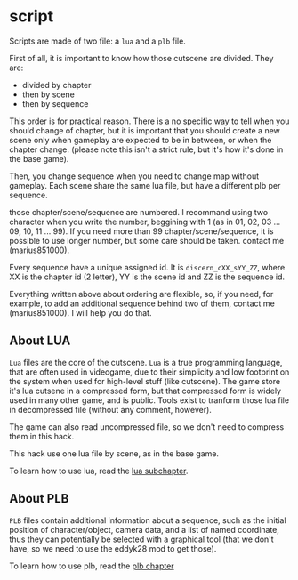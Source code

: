 # script

Scripts are made of two file: a `lua` and a `plb` file.

First of all, it is important to know how those cutscene are divided. They are:
- divided by chapter
- then by scene
- then by sequence

This order is for practical reason. There is a no specific way to tell when you should change of chapter, but it is important that you should create a new scene only when gameplay are expected to be in between, or when the chapter change. (please note this isn't a strict rule, but it's how it's done in the base game).

Then, you change sequence when you need to change map without gameplay. Each scene share the same lua file, but have a different plb per sequence.

those chapter/scene/sequence are numbered. I recommand using two character when you write the number, beggining with 1 (as in 01, 02, 03 ... 09, 10, 11 ... 99). If you need more than 99 chapter/scene/sequence, it is possible to use longer number, but some care should be taken. contact me (marius851000).

Every sequence have a unique assigned id. It is `discern_cXX_sYY_ZZ`, where XX is the chapter id (2 letter), YY is the scene id and ZZ is the sequence id.

Everything written above about ordering are flexible, so, if you need, for example, to add an additional sequence behind two of them, contact me (marius851000). I will help you do that.

## About LUA
`Lua` files are the core of the cutscene. `Lua` is a true programming language, that are often used in videogame, due to their simplicity and low footprint on the system when used for high-level stuff (like cutscene). The game store it's lua cutsene in a compressed form, but that compressed form is widely used in many other game, and is public. Tools exist to tranform those lua file in decompressed file (without any comment, however).

The game can also read uncompressed file, so we don't need to compress them in this hack.

This hack use one lua file by scene, as in the base game.

To learn how to use lua, read the [lua subchapter](./lua.md).

## About PLB
`PLB` files contain additional information about a sequence, such as the initial position of character/object, camera data, and a list of named coordinate, thus they can potentially be selected with a graphical tool (that we don't have, so we need to use the eddyk28 mod to get those).

To learn how to use plb, read the [plb chapter](./plb.md)
